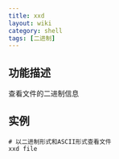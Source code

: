 ```yaml
---
title: xxd
layout: wiki
category: shell
tags: [二进制]
---
```


## 功能描述

查看文件的二进制信息


## 实例

~~~Text
# 以二进制形式和ASCII形式查看文件
xxd file
~~~